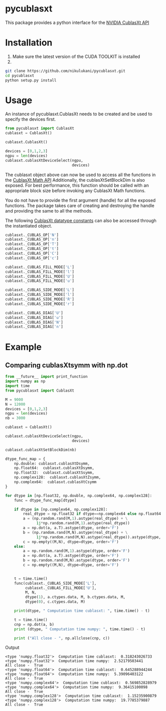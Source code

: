 # pycublasxt
This package provides a python interface for the [NVIDIA CublasXt API](http://docs.nvidia.com/cuda/cublas/index.html#using-the-cublasXt-api)

# Installation
1) Make sure the latest version of the CUDA TOOLKIT is installed
2)
```bash
git clone https://github.com/nikulukani/pycublasxt.git
cd pycublasxt
python setup.py install
```

# Usage
An instance of pycublasxt.CublasXt needs to be created and be used to specify the devices first.
```python
from pycublasxt import CublasXt
cublasxt = CublasXt()

cublasxt.CublasXt()

devices = [0,1,2,3]
ngpu = len(devices)
cublasxt.cublasXtDeviceSelect(ngpu,
                              devices)
```

The cublasxt object above can now be used to access all the functions in the [CublasXt Math API](http://docs.nvidia.com/cuda/cublas/index.html#unique_1440937429)
Additionally, the cublasXtSetBlockDim is also exposed. For best performance, this function should be called with an appropriate block size before invoking any
CublasXt Math functions.

You do not have to provide the first argument (handle) for all the exposed functions. The package takes care of creating and destroying the handle and
providing the same to all the methods.

The following [CublasXt datatype constants](http://docs.nvidia.com/cuda/cublas/index.html#cublas-datatypes-reference) can also be accessed through the instantiated object.

```python
cublasxt._CUBLAS_OP['N']
cublasxt._CUBLAS_OP['n']
cublasxt._CUBLAS_OP['T']
cublasxt._CUBLAS_OP['t']
cublasxt._CUBLAS_OP['C']
cublasxt._CUBLAS_OP['c']

cublasxt._CUBLAS_FILL_MODE['L']
cublasxt._CUBLAS_FILL_MODE['l']
cublasxt._CUBLAS_FILL_MODE['U']
cublasxt._CUBLAS_FILL_MODE['u']

cublasxt._CUBLAS_SIDE_MODE['L']
cublasxt._CUBLAS_SIDE_MODE['l']
cublasxt._CUBLAS_SIDE_MODE['R']
cublasxt._CUBLAS_SIDE_MODE['r']

cublasxt._CUBLAS_DIAG['U']
cublasxt._CUBLAS_DIAG['u']
cublasxt._CUBLAS_DIAG['N']
cublasxt._CUBLAS_DIAG['n']
```

# Example

## Comparing cublasXt<t>symm with np.dot
```python
from __future__ import print_function
import numpy as np
import time
from pycublasxt import CublasXt

M = 9000
N = 12000
devices = [0,1,2,3]     
ngpu = len(devices)
nb = 3000

cublasxt = CublasXt()

cublasxt.cublasXtDeviceSelect(ngpu,
                              devices)

cublasxt.cublasXtSetBlockDim(nb)

dtype_func_map = {
    np.double: cublasxt.cublasXtDsymm,
    np.float64:  cublasxt.cublasXtDsymm,
    np.float32:  cublasxt.cublasXtSsymm,
    np.complex128:  cublasxt.cublasXtZsymm,
    np.complex64:  cublasxt.cublasXtCsymm
}

for dtype in [np.float32, np.double, np.complex64, np.complex128]:
    func = dtype_func_map[dtype]

    if dtype in [np.complex64, np.complex128]:
        real_dtype = np.float32 if dtype==np.complex64 else np.float64
        a = (np.random.rand(M,1).astype(real_dtype) + \
              1j*np.random.rand(M,1).astype(real_dtype))
        a = np.dot(a, a.T).astype(dtype, order='F')
        b = (np.random.rand(M,N).astype(real_dtype) + \
              1j*np.random.rand(M,N).astype(real_dtype)).astype(dtype, order='F')
        c = np.empty((M,N), dtype=dtype, order='F')
    else:
        a = np.random.rand(M,1).astype(dtype, order='F')
        a = np.dot(a, a.T).astype(dtype, order='F')
        b = np.random.rand(M,N).astype(dtype, order='F')
        c = np.empty((M,N), dtype=dtype, order='F')
    

    t = time.time()
    func(cublasxt._CUBLAS_SIDE_MODE['L'],
         cublasxt._CUBLAS_FILL_MODE['U'],
         M, N,
         dtype(1), a.ctypes.data, M, b.ctypes.data, M,
         dtype(0), c.ctypes.data, M)

    print(dtype, " Computation time cublasxt: ", time.time() - t)

    t = time.time()
    cnp = np.dot(a, b)
    print (dtype, " Computation time numpy: ", time.time() - t)

    print ("All close - ", np.allclose(cnp, c))
```

Output
```
<type 'numpy.float32'>  Computation time cublasxt:  0.318243026733
<type 'numpy.float32'>  Computation time numpy:  2.52179503441
All close -  True
<type 'numpy.float64'>  Computation time cublasxt:  0.645288944244
<type 'numpy.float64'>  Computation time numpy:  5.39096403122
All close -  True
<type 'numpy.complex64'>  Computation time cublasxt:  0.569852828979
<type 'numpy.complex64'>  Computation time numpy:  9.36415100098
All close -  True
<type 'numpy.complex128'>  Computation time cublasxt:  1.15235900879
<type 'numpy.complex128'>  Computation time numpy:  19.7785379887
All close -  True
```
